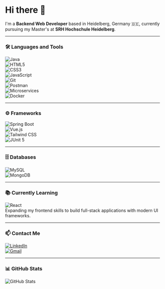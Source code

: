 # Hi there 👋  
I'm a **Backend Web Developer** based in Heidelberg, Germany 🇩🇪, currently pursuing my Master's at **SRH Hochschule Heidelberg**.

---

### 🛠️ Languages and Tools

![Java](https://img.shields.io/badge/-Java-007396?logo=java&logoColor=white)  
![HTML5](https://img.shields.io/badge/-HTML5-E34F26?logo=html5&logoColor=white)  
![CSS3](https://img.shields.io/badge/-CSS3-1572B6?logo=css3&logoColor=white)  
![JavaScript](https://img.shields.io/badge/-JavaScript-F7DF1E?logo=javascript&logoColor=black)  
![Git](https://img.shields.io/badge/-Git-F05032?logo=git&logoColor=white)  
![Postman](https://img.shields.io/badge/-Postman-FF6C37?logo=postman&logoColor=white)  
![Microservices](https://img.shields.io/badge/-Microservices-FF6C37?logo=microgen&logoColor=white)  
![Docker](https://img.shields.io/badge/-Docker-2496ED?logo=docker&logoColor=white)  


---

### ⚙️ Frameworks

![Spring Boot](https://img.shields.io/badge/-Spring%20Boot-6DB33F?logo=springboot&logoColor=white)  
![Vue.js](https://img.shields.io/badge/-Vue.js-4FC08D?logo=vue.js&logoColor=white)  
![Tailwind CSS](https://img.shields.io/badge/-Tailwind%20CSS-38B2AC?logo=tailwind-css&logoColor=white)  
![JUnit 5](https://img.shields.io/badge/-JUnit%205-25A162?logo=junit5&logoColor=white)  

---

### 🗄️ Databases

![MySQL](https://img.shields.io/badge/-MySQL-4479A1?logo=mysql&logoColor=white)  
![MongoDB](https://img.shields.io/badge/-MongoDB-47A248?logo=mongodb&logoColor=white)  

---

### 📚 Currently Learning

![React](https://img.shields.io/badge/-React-61DAFB?logo=react&logoColor=black)  
Expanding my frontend skills to build full-stack applications with modern UI frameworks.

---

### 📫 Contact Me

[![LinkedIn](https://img.shields.io/badge/-LinkedIn-blue?logo=linkedin)](https://www.linkedin.com/in/pramukh-prakash)  
[![Gmail](https://img.shields.io/badge/-Gmail-red?logo=gmail)](mailto:pramukhp35@gmail.com)

---

### 📊 GitHub Stats

![GitHub Stats](https://github-readme-stats.vercel.app/api?username=PramukhPrakash17&show_icons=true&theme=radical)
